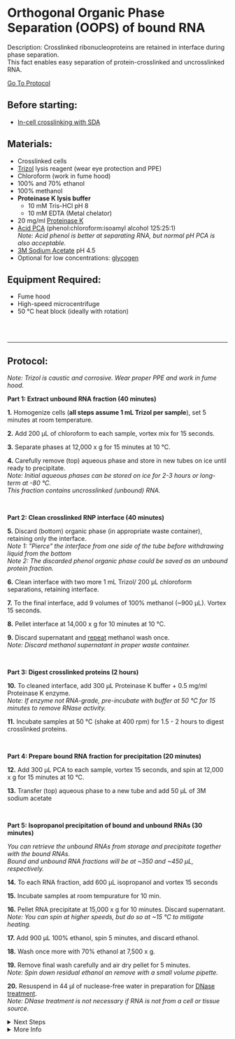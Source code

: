 Orthogonal Organic Phase Separation (OOPS) of bound RNA
================================================================================
Description: Crosslinked ribonucleoproteins are retained in interface during phase separation.<br/>
This fact enables easy separation of protein-crosslinked and uncrosslinked RNA.

[Go To Protocol](#protocol)

Before starting:
--------------------------------------------------------------------------------
* [In-cell crosslinking with SDA](./SDA-Xlinking.md)

Materials:
--------------------------------------------------------------------------------
  * Crosslinked cells
  * [Trizol](https://www.thermofisher.com/order/catalog/product/15596026#/15596026) lysis reagent (wear eye protection and PPE)
  * Chloroform (work in fume hood)
  * 100% and 70% ethanol
  * 100% methanol
  * **Proteinase K lysis buffer**
    * 10 mM Tris-HCl pH 8
    * 10 mM EDTA (Metal chelator)
  * 20 mg/ml [Proteinase K](https://www.thermofisher.com/order/catalog/product/25530049#/25530049)
  * [Acid PCA](https://www.thermofisher.com/order/catalog/product/AM9722#/AM9722) (phenol:chloroform:isoamyl alcohol 125:25:1)<br/>
  _Note: Acid phenol is better at separating RNA, but normal pH PCA is also acceptable._
  * [3M Sodium Acetate](https://www.fishersci.com/shop/products/sodium-acetate-3m-aq-soln-ph-4-5-autoclaved/AAJ61288EQE) pH 4.5
  * Optional for low concentrations: [glycogen](https://www.thermofisher.com/order/catalog/product/10814010#/10814010)
  
Equipment Required:
--------------------------------------------------------------------------------
  * Fume hood
  * High-speed microcentrifuge
  * 50 °C heat block (ideally with rotation)

<br/><br/>
___
Protocol:
--------------------------------------------------------------------------------
_Note: Trizol is caustic and corrosive. Wear proper PPE and work in fume hood._

**Part 1: Extract unbound RNA fraction (40 minutes)**

**1.** Homogenize cells (**all steps assume 1 mL Trizol per sample**), set 5 minutes at room temperature.

**2.** Add 200 µL of chloroform to each sample, vortex mix for 15 seconds.
  
**3.** Separate phases at 12,000 x g for 15 minutes at 10 °C.

**4.** Carefully remove (top) aqueous phase and store in new tubes on ice until ready to precipitate.<br/>
_Note: Initial aqueous phases can be stored on ice for 2-3 hours or long-term at -80 °C._<br/>
_This fraction contains uncrosslinked (unbound) RNA._

<br/>

**Part 2: Clean crosslinked RNP interface (40 minutes)**

**5.** Discard (bottom) organic phase (in appropriate waste container), retaining only the interface.<br/>
_Note 1: "Pierce" the interface from one side of the tube before withdrawing liquid from the bottom_<br/>
_Note 2: The discarded phenol organic phase could be saved as an unbound protein fraction._

**6.** Clean interface with two more 1 mL Trizol/ 200 µL chloroform separations, retaining interface.

**7.** To the final interface, add 9 volumes of 100% methanol (~900 µL). Vortex 15 seconds.

**8.** Pellet interface at 14,000 x g for 10 minutes at 10 °C.

**9.** Discard supernatant and <ins>repeat</ins> methanol wash once.<br/>
_Note: Discard methanol supernatant in proper waste container._

<br/>

**Part 3: Digest crosslinked proteins (2 hours)**

**10.** To cleaned interface, add 300 µL Proteinase K buffer + 0.5 mg/ml Proteinase K enzyme.<br/>
_Note: If enzyme not RNA-grade, pre-incubate with buffer at 50 °C for 15 minutes to remove RNase activity._

**11.** Incubate samples at 50 °C (shake at 400 rpm) for 1.5 - 2 hours to digest crosslinked proteins.

<br/>

**Part 4: Prepare bound RNA fraction for precipitation (20 minutes)**

**12.** Add 300 µL PCA to each sample, vortex 15 seconds, and spin at 12,000 x g for 15 minutes at 10 °C.

**13.** Transfer (top) aqueous phase to a new tube and add 50 µL of 3M sodium acetate

<br/>

**Part 5: Isopropanol precipitation of bound and unbound RNAs (30 minutes)**

_You can retrieve the unbound RNAs from storage and precipitate together with the bound RNAs._<br/>
_Bound and unbound RNA fractions will be at ~350 and ~450 µL, respectively._

**14.** To each RNA fraction, add 600 µL isopropanol and vortex 15 seconds 

**15.** Incubate samples at room tempurature for 10 min.

**16.** Pellet RNA precipitate at 15,000 x g for 10 minutes. Discard supernatant.<br/>
_Note: You can spin at higher speeds, but do so at ~15 °C to mitigate heating._

**17.** Add 900 µL 100% ethanol, spin 5 minutes, and discard ethanol. 

**18.** Wash once more with 70% ethanol at 7,500 x g.

**19.** Remove final wash carefully and air dry pellet for 5 minutes.<br/>
_Note: Spin down residual ethanol an remove with a small volume pipette._

**20.** Resuspend in 44 µl of nuclease-free water in preparation for [DNase treatment](../General/TURBO-DNase.md).<br/>
_Note: DNase treatment is not necessary if RNA is not from a cell or tissue source._
  
<!-- The text below creates dropdown lists for links to next steps or hyperlinks -->

<details>
  <summary>Next Steps</summary>
  
</p> <a href="../Mutational-Profiling/MaP-RT-Marathon.md">
MaP with Marathon RT</a>

</p> <a href="../NGS/Second-Strand-Synthesis.md">
Second-Strand Synthesis</a>

</p> <a href="../NGS/Two-Step-PCR-Library.md">
2-step PCR library generation </a>

</details>

<details>
  <summary>More Info</summary>
  
  <a href="https://doi.org/10.1038/s41587-018-0001-2">
Original OOPS paper</a>  
<br/>
  <a href="https://doi.org/10.1038/s41596-020-0344-2">
Published OOPS protocol</a> 

</details>
